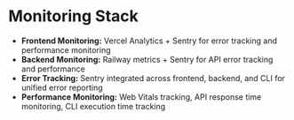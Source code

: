 # Monitoring Stack

- **Frontend Monitoring:** Vercel Analytics + Sentry for error tracking and performance monitoring
- **Backend Monitoring:** Railway metrics + Sentry for API error tracking and performance
- **Error Tracking:** Sentry integrated across frontend, backend, and CLI for unified error reporting
- **Performance Monitoring:** Web Vitals tracking, API response time monitoring, CLI execution time tracking
